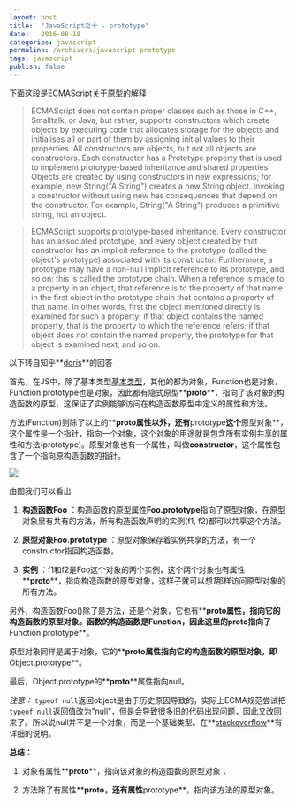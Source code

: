 ```yaml
---
layout: post
title:  "JavaScript之十 - prototype"
date:   2016-08-18
categories: javascript
permalink: /archivers/javascript-prototype
tags: javascript
publish: false
---
```


下面这段是ECMAScript关于原型的解释

> ECMAScript does not contain proper classes such as those in C++, Smalltalk, or Java, but rather, supports constructors which create objects by executing code that allocates storage for the objects and initialises all or part of them by assigning initial values to their properties. All constructors are objects, but not all objects are constructors. Each constructor has a Prototype property that is used to implement prototype-based inheritance and shared properties. Objects are created by using constructors in new expressions; for example, new String("A String") creates a new String object. Invoking a constructor without using new has consequences that depend on the constructor. For example, String("A String") produces a primitive string, not an object.

> ECMAScript supports prototype-based inheritance. Every constructor has an associated prototype, and every object created by that constructor has an implicit reference to the prototype (called the object's prototype) associated with its constructor. Furthermore, a prototype may have a non-null implicit reference to its prototype, and so on; this is called the prototype chain. When a reference is made to a property in an object, that reference is to the property of that name in the first object in the prototype chain that contains a property of that name. In other words, first the object mentioned directly is examined for such a property; if that object contains the named property, that is the property to which the reference refers; if that object does not contain the named property, the prototype for that object is examined next; and so on.

以下转自知乎**[doris](https://www.zhihu.com/question/34183746/answer/58155878?from=profile_answer_card)**的回答

首先，在JS中，除了基本类型[基本类型]({{site.baseurl}}/archivers/javascript-data-types)，其他的都为对象，Function也是对象，Function.prototype也是对象，因此都有隐式原型**__proto__**，指向了该对象的构造函数的原型，这保证了实例能够访问在构造函数原型中定义的属性和方法。

方法(Function)则除了以上的**__proto__**属性以外，还有**prototype**这个**原型对象**，这个属性是一个指针，指向一个对象，这个对象的用途就是包含所有实例共享的属性和方法(prototype)。原型对象也有一个属性，叫做**constructor**，这个属性包含了一个指向原构造函数的指针。

![]({{site.baseurl}}/images/javascript/javascript-prototype.jpg)

由图我们可以看出

1. **构造函数Foo** ：构造函数的原型属性**Foo.prototype**指向了原型对象，在原型对象里有共有的方法，所有构造函数声明的实例(f1, f2)都可以共享这个方法。

2. **原型对象Foo.prototype** ：原型对象保存着实例共享的方法，有一个constructor指回构造函数。

3. **实例** ：f1和f2是Foo这个对象的两个实例，这个两个对象也有属性**__proto__**，指向构造函数的原型对象，这样子就可以想*1*那样访问原型对象的所有方法。

另外，构造函数Foo()除了是方法，还是个对象，它也有**__proto__**属性，指向它的构造函数的原型对象。函数的构造函数是Function，因此这里的**__proto__**指向了**Function.prototype**。

原型对象同样是属于对象，它的**__proto__**属性指向它的构造函数的原型对象，即**Object.prototype**。

最后，Object.prototype的**__proto__**属性指向null。

*注意：* ```typeof null```返回object是由于历史原因导致的，实际上ECMA规范尝试把```typeof null```返回值改为"null"，但是会导致很多旧的代码出现问题，因此又改回来了。所以说null并不是一个对象，而是一个基础类型。在**[stackoverflow](http://stackoverflow.com/questions/18808226/why-is-typeof-null-object)**有详细的说明。

**总结：**

1. 对象有属性**__proto__**，指向该对象的构造函数的原型对象；

2. 方法除了有属性**__proto__**，还有属性**prototype**，指向该方法的原型对象。







